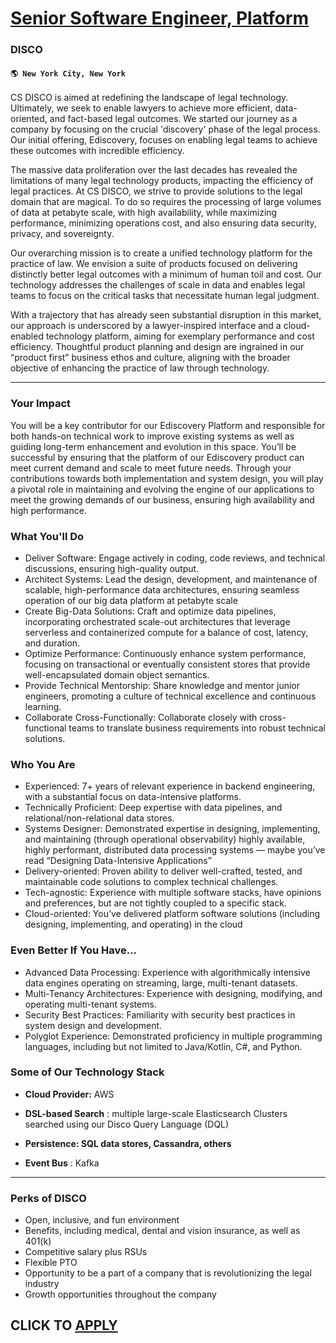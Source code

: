 # [Senior Software Engineer, Platform](https://www.remotewlb.com/apply/senior-software-engineer-platform-92785)  
### DISCO  
#### `🌎 New York City, New York`  

CS DISCO is aimed at redefining the landscape of legal technology. Ultimately, we seek to enable lawyers to achieve more efficient, data-oriented, and fact-based legal outcomes. We started our journey as a company by focusing on the crucial 'discovery' phase of the legal process. Our initial offering, Ediscovery, focuses on enabling legal teams to achieve these outcomes with incredible efficiency.

The massive data proliferation over the last decades has revealed the limitations of many legal technology products, impacting the efficiency of legal practices. At CS DISCO, we strive to provide solutions to the legal domain that are magical. To do so requires the processing of large volumes of data at petabyte scale, with high availability, while maximizing performance, minimizing operations cost, and also ensuring data security, privacy, and sovereignty.

Our overarching mission is to create a unified technology platform for the practice of law. We envision a suite of products focused on delivering distinctly better legal outcomes with a minimum of human toil and cost. Our technology addresses the challenges of scale in data and enables legal teams to focus on the critical tasks that necessitate human legal judgment.

With a trajectory that has already seen substantial disruption in this market, our approach is underscored by a lawyer-inspired interface and a cloud-enabled technology platform, aiming for exemplary performance and cost efficiency. Thoughtful product planning and design are ingrained in our “product first” business ethos and culture, aligning with the broader objective of enhancing the practice of law through technology.

****

### **Your Impact**

You will be a key contributor for our Ediscovery Platform and responsible for both hands-on technical work to improve existing systems as well as guiding long-term enhancement and evolution in this space. You’ll be successful by ensuring that the platform of our Ediscovery product can meet current demand and scale to meet future needs. Through your contributions towards both implementation and system design, you will play a pivotal role in maintaining and evolving the engine of our applications to meet the growing demands of our business, ensuring high availability and high performance.

### **What You'll Do**

  * Deliver Software: Engage actively in coding, code reviews, and technical discussions, ensuring high-quality output.
  * Architect Systems: Lead the design, development, and maintenance of scalable, high-performance data architectures, ensuring seamless operation of our big data platform at petabyte scale
  * Create Big-Data Solutions: Craft and optimize data pipelines, incorporating orchestrated scale-out architectures that leverage serverless and containerized compute for a balance of cost, latency, and duration.
  * Optimize Performance: Continuously enhance system performance, focusing on transactional or eventually consistent stores that provide well-encapsulated domain object semantics.
  * Provide Technical Mentorship: Share knowledge and mentor junior engineers, promoting a culture of technical excellence and continuous learning.
  * Collaborate Cross-Functionally: Collaborate closely with cross-functional teams to translate business requirements into robust technical solutions.

### **Who You Are**

  * Experienced: 7+ years of relevant experience in backend engineering, with a substantial focus on data-intensive platforms.
  * Technically Proficient: Deep expertise with data pipelines, and relational/non-relational data stores.
  * Systems Designer: Demonstrated expertise in designing, implementing, and maintaining (through operational observability) highly available, highly performant, distributed data processing systems — maybe you’ve read “Designing Data-Intensive Applications”
  * Delivery-oriented: Proven ability to deliver well-crafted, tested, and maintainable code solutions to complex technical challenges.
  * Tech-agnostic: Experience with multiple software stacks, have opinions and preferences, but are not tightly coupled to a specific stack.
  * Cloud-oriented: You’ve delivered platform software solutions (including designing, implementing, and operating) in the cloud 

### **Even Better If You Have...**

  * Advanced Data Processing: Experience with algorithmically intensive data engines operating on streaming, large, multi-tenant datasets.
  * Multi-Tenancy Architectures: Experience with designing, modifying, and operating multi-tenant systems.
  * Security Best Practices: Familiarity with security best practices in system design and development.
  * Polyglot Experience: Demonstrated proficiency in multiple programming languages, including but not limited to Java/Kotlin, C#, and Python. 

### **Some of Our Technology Stack**

  * **Cloud Provider:** AWS
  * **DSL-based Search** : multiple large-scale Elasticsearch Clusters searched using our Disco Query Language (DQL)
  * **Persistence: SQL data stores, Cassandra, others**

  * **Event Bus** : Kafka

* * *

### **Perks of DISCO**

  * Open, inclusive, and fun environment
  * Benefits, including medical, dental and vision insurance, as well as 401(k) 
  * Competitive salary plus RSUs
  * Flexible PTO 
  * Opportunity to be a part of a company that is revolutionizing the legal industry
  * Growth opportunities throughout the company

  
## CLICK TO [APPLY](https://www.remotewlb.com/apply/senior-software-engineer-platform-92785)

